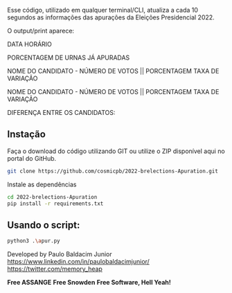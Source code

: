
Esse código, utilizado em qualquer terminal/CLI, atualiza a cada 10 segundos as informações das apurações da Eleições Presidencial 2022.

O output/print aparece:

DATA HORÁRIO

PORCENTAGEM DE URNAS JÁ APURADAS

NOME DO CANDIDATO - NÚMERO DE VOTOS || PORCENTAGEM          TAXA DE VARIAÇÃO

NOME DO CANDIDATO - NÚMERO DE VOTOS || PORCENTAGEM          TAXA DE VARIAÇÃO

DIFERENÇA ENTRE OS CANDIDATOS:



## Instação

Faça o download do código utilizando GIT ou utilize o ZIP disponível aqui no portal do GitHub.

```sh
git clone https://github.com/cosmicpb/2022-brelections-Apuration.git

```

Instale as dependências

```sh
cd 2022-brelections-Apuration
pip install -r requirements.txt
```

## Usando o script:
```sh
python3 .\apur.py
```


Developed by Paulo Baldacim Junior
https://www.linkedin.com/in/paulobaldacimjunior/
https://twitter.com/memory_heap

**Free ASSANGE**
**Free Snowden**
**Free Software, Hell Yeah!**


